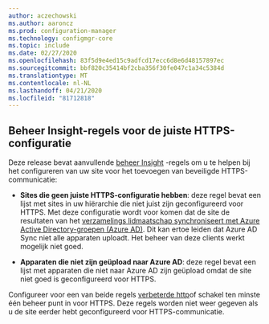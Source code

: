```yaml
---
author: aczechowski
ms.author: aaroncz
ms.prod: configuration-manager
ms.technology: configmgr-core
ms.topic: include
ms.date: 02/27/2020
ms.openlocfilehash: 83f5d9e4ed15c9adfcd17ecc6d8e6d48157897ec
ms.sourcegitcommit: bbf820c35414bf2cba356f30fe047c1a34c5384d
ms.translationtype: MT
ms.contentlocale: nl-NL
ms.lasthandoff: 04/21/2020
ms.locfileid: "81712818"
---
```

## <a name="management-insight-rules-for-proper-https-configuration"></a><a name="bkmk_insight"></a>Beheer Insight-regels voor de juiste HTTPS-configuratie

<!--6268489-->

Deze release bevat aanvullende [beheer Insight](../../../../servers/manage/management-insights.md) -regels om u te helpen bij het configureren van uw site voor het toevoegen van beveiligde HTTPS-communicatie:

- **Sites die geen juiste HTTPS-configuratie hebben**: deze regel bevat een lijst met sites in uw hiërarchie die niet juist zijn geconfigureerd voor HTTPS. Met deze configuratie wordt voor komen dat de site de resultaten van het [verzamelings lidmaatschap synchroniseert met Azure Active Directory-groepen (Azure AD)](../../../../clients/manage/collections/create-collections.md#bkmk_aadcollsync). Dit kan ertoe leiden dat Azure AD Sync niet alle apparaten uploadt. Het beheer van deze clients werkt mogelijk niet goed.

- **Apparaten die niet zijn geüpload naar Azure AD**: deze regel bevat een lijst met apparaten die niet naar Azure AD zijn geüpload omdat de site niet goed is geconfigureerd voor HTTPS.

Configureer voor een van beide regels [verbeterde http](../../../../plan-design/hierarchy/enhanced-http.md)of schakel ten minste één beheer punt in voor HTTPS. Deze regels worden niet weer gegeven als u de site eerder hebt geconfigureerd voor HTTPS-communicatie.

